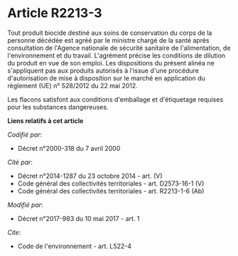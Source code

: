 # Article R2213-3

Tout produit biocide destiné aux soins de conservation du corps de la personne décédée est agréé par le ministre chargé de la
santé après consultation de l'Agence nationale de sécurité sanitaire de l'alimentation, de l'environnement et du travail.
L'agrément précise les conditions de dilution du produit en vue de son emploi. Les dispositions du présent alinéa ne
s'appliquent pas aux produits autorisés à l'issue d'une procédure d'autorisation de mise à disposition sur le marché en
application du règlement (UE) n° 528/2012 du 22 mai 2012.

Les flacons satisfont aux conditions d'emballage et d'étiquetage requises pour les substances dangereuses.

**Liens relatifs à cet article**

_Codifié par_:

  - Décret n°2000-318 du 7 avril 2000

_Cité par_:

  - Décret n°2014-1287 du 23 octobre 2014 - art. (V)
  - Code général des collectivités territoriales - art. D2573-16-1 (V)
  - Code général des collectivités territoriales - art. R2213-1-6 (Ab)

_Modifié par_:

  - Décret n°2017-983 du 10 mai 2017 - art. 1

_Cite_:

  - Code de l'environnement - art. L522-4
